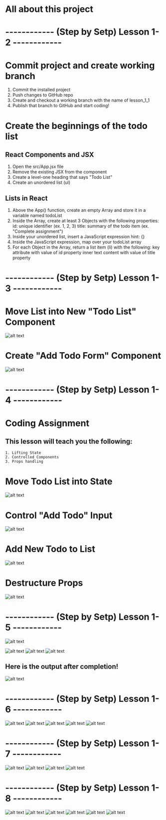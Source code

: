 # All about this project 

#  ------------ (Step by Setp) Lesson 1-2 ------------

# Commit project and create working branch
  1. Commit the installed project
  2. Push changes to GitHub repo
  3. Create and checkout a working branch with the name of lesson_1_1
  4. Publish that branch to GitHub and start coding!

# Create the beginnings of the todo list

## React Components and JSX
  1. Open the src/App.jsx file
  2. Remove the existing JSX from the component
  3. Create a level-one heading that says "Todo List"
  4. Create an unordered list (ul)

## Lists in React
  1. Above the App() function, create an empty Array and store it in a variable named todoList
  2. Inside the Array, create at least 3 Objects with the following properties:
      id: unique identifier (ex. 1, 2, 3)
      title: summary of the todo item (ex. "Complete assignment")
  3. Inside your unordered list, insert a JavaScript expression
      hint: {}
  4. Inside the JavaScript expression, map over your todoList array
  5. For each Object in the Array, return a list item (li) with the following:
      key attribute with value of id property
      inner text content with value of title property

#  ------------ (Step by Setp) Lesson 1-3 ------------

# Move List into New "Todo List" Component
![alt text](./src/README_images/image.png)

# Create "Add Todo Form" Component

![alt text](./src/README_images/image-1.png)

#  ------------ (Step by Setp) Lesson 1-4 ------------
#     Coding Assignment
##  This lesson will teach you the following:

    1. Lifting State
    2. Controlled Components
    3. Props handling

# Move Todo List into State
![alt text](./src/README_images/image-2.png)

# Control "Add Todo" Input
![alt text](./src/README_images/image-3.png)

# Add New Todo to List
![alt text](./src/README_images/image-4.png)

# Destructure Props
![alt text](./src/README_images/image-5.png)

#  ------------ (Step by Setp) Lesson 1-5 ------------
![alt text](./src/README_images/image-6.png)

![alt text](./src/README_images/image-7.png)
![alt text](./src/README_images/image-8.png)
![alt text](./src/README_images/image-9.png)

## Here is the output after completion!
![alt text](./src/README_images/outputlesson1-5.png)

#  ------------ (Step by Setp) Lesson 1-6 ------------

![alt text](./src/README_images/image-10.png)
![alt text](./src/README_images/image-11.png)
![alt text](./src/README_images/image-12.png)
![alt text](./src/README_images/image-13.png)
![alt text](./src/README_images/image-14.png)

#  ------------ (Step by Setp) Lesson 1-7 ------------
![alt text](./src/README_images/remove-custom-hook.png)
![alt text](./src/README_images/Async-loadting-state.png)
![alt text](./src/README_images/loadting-state-condtion.png)
![alt text](./src/README_images/loadting-state-condtion2.png)

#  ------------ (Step by Setp) Lesson 1-8 ------------
![alt text](./src/README_images/setupAirTable.png)
![alt text](./src/README_images/Generate-Airtable-API-Token.png)
![alt text](./src/README_images/Connect-to-Airtable-API.png)
![alt text](./src/README_images/Fetch-Data-from-Airtable.png)
![alt text](./src/README_images/Fetch-Data-from-Airtable2.png)
![alt text](./src/README_images/Fetch-Data-from-Airtable3.png)